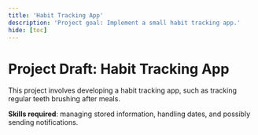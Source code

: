 ```yaml
---
title: 'Habit Tracking App'
description: 'Project goal: Implement a small habit tracking app.'
hide: [toc]
---
```


# Project Draft: Habit Tracking App

This project involves developing a habit tracking app, such as tracking regular teeth brushing after meals.

**Skills required**: managing stored information, handling dates, and possibly sending notifications.
